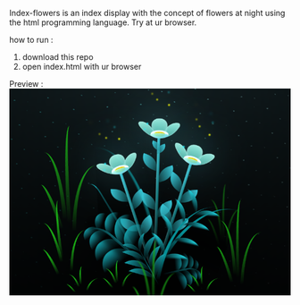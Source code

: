 Index-flowers is an index display with the concept of flowers at night using the html programming language.
Try at ur browser.

how to run :

1. download this repo
2. open index.html with ur browser

Preview :
<img src="img/preview.png" alt="flowers">
